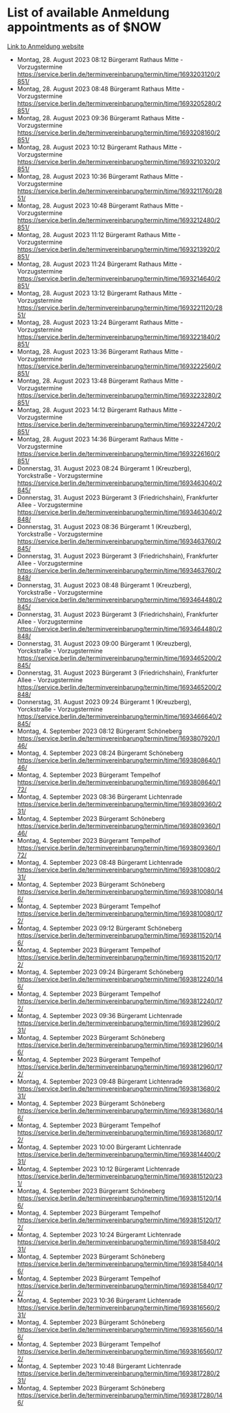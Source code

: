 # List of available Anmeldung appointments as of $NOW
[Link to Anmeldung website](https://service.berlin.de/terminvereinbarung/termin/tag.php?termin=1&anliegen[]=120686&dienstleisterlist=122210,122217,327316,122219,327312,122227,327314,122231,327346,122243,327348,122254,122252,329742,122260,329745,122262,329748,122271,327278,122273,327274,122277,327276,330436,122280,327294,122282,327290,122284,327292,122291,327270,122285,327266,122286,327264,122296,327268,150230,329760,122297,327286,122294,327284,122312,329763,122314,329775,122304,327330,122311,327334,122309,327332,317869,122281,327352,122279,329772,122283,122276,327324,122274,327326,122267,329766,122246,327318,122251,327320,122257,327322,122208,327298,122226,327300&herkunft=http%3A%2F%2Fservice.berlin.de%2Fdienstleistung%2F120686%2F)
- Montag, 28. August 2023 08:12 Bürgeramt Rathaus Mitte - Vorzugstermine https://service.berlin.de/terminvereinbarung/termin/time/1693203120/2851/
- Montag, 28. August 2023 08:48 Bürgeramt Rathaus Mitte - Vorzugstermine https://service.berlin.de/terminvereinbarung/termin/time/1693205280/2851/
- Montag, 28. August 2023 09:36 Bürgeramt Rathaus Mitte - Vorzugstermine https://service.berlin.de/terminvereinbarung/termin/time/1693208160/2851/
- Montag, 28. August 2023 10:12 Bürgeramt Rathaus Mitte - Vorzugstermine https://service.berlin.de/terminvereinbarung/termin/time/1693210320/2851/
- Montag, 28. August 2023 10:36 Bürgeramt Rathaus Mitte - Vorzugstermine https://service.berlin.de/terminvereinbarung/termin/time/1693211760/2851/
- Montag, 28. August 2023 10:48 Bürgeramt Rathaus Mitte - Vorzugstermine https://service.berlin.de/terminvereinbarung/termin/time/1693212480/2851/
- Montag, 28. August 2023 11:12 Bürgeramt Rathaus Mitte - Vorzugstermine https://service.berlin.de/terminvereinbarung/termin/time/1693213920/2851/
- Montag, 28. August 2023 11:24 Bürgeramt Rathaus Mitte - Vorzugstermine https://service.berlin.de/terminvereinbarung/termin/time/1693214640/2851/
- Montag, 28. August 2023 13:12 Bürgeramt Rathaus Mitte - Vorzugstermine https://service.berlin.de/terminvereinbarung/termin/time/1693221120/2851/
- Montag, 28. August 2023 13:24 Bürgeramt Rathaus Mitte - Vorzugstermine https://service.berlin.de/terminvereinbarung/termin/time/1693221840/2851/
- Montag, 28. August 2023 13:36 Bürgeramt Rathaus Mitte - Vorzugstermine https://service.berlin.de/terminvereinbarung/termin/time/1693222560/2851/
- Montag, 28. August 2023 13:48 Bürgeramt Rathaus Mitte - Vorzugstermine https://service.berlin.de/terminvereinbarung/termin/time/1693223280/2851/
- Montag, 28. August 2023 14:12 Bürgeramt Rathaus Mitte - Vorzugstermine https://service.berlin.de/terminvereinbarung/termin/time/1693224720/2851/
- Montag, 28. August 2023 14:36 Bürgeramt Rathaus Mitte - Vorzugstermine https://service.berlin.de/terminvereinbarung/termin/time/1693226160/2851/
- Donnerstag, 31. August 2023 08:24 Bürgeramt 1 (Kreuzberg), Yorckstraße - Vorzugstermine https://service.berlin.de/terminvereinbarung/termin/time/1693463040/2845/
- Donnerstag, 31. August 2023  Bürgeramt 3 (Friedrichshain), Frankfurter Allee - Vorzugstermine https://service.berlin.de/terminvereinbarung/termin/time/1693463040/2848/
- Donnerstag, 31. August 2023 08:36 Bürgeramt 1 (Kreuzberg), Yorckstraße - Vorzugstermine https://service.berlin.de/terminvereinbarung/termin/time/1693463760/2845/
- Donnerstag, 31. August 2023  Bürgeramt 3 (Friedrichshain), Frankfurter Allee - Vorzugstermine https://service.berlin.de/terminvereinbarung/termin/time/1693463760/2848/
- Donnerstag, 31. August 2023 08:48 Bürgeramt 1 (Kreuzberg), Yorckstraße - Vorzugstermine https://service.berlin.de/terminvereinbarung/termin/time/1693464480/2845/
- Donnerstag, 31. August 2023  Bürgeramt 3 (Friedrichshain), Frankfurter Allee - Vorzugstermine https://service.berlin.de/terminvereinbarung/termin/time/1693464480/2848/
- Donnerstag, 31. August 2023 09:00 Bürgeramt 1 (Kreuzberg), Yorckstraße - Vorzugstermine https://service.berlin.de/terminvereinbarung/termin/time/1693465200/2845/
- Donnerstag, 31. August 2023  Bürgeramt 3 (Friedrichshain), Frankfurter Allee - Vorzugstermine https://service.berlin.de/terminvereinbarung/termin/time/1693465200/2848/
- Donnerstag, 31. August 2023 09:24 Bürgeramt 1 (Kreuzberg), Yorckstraße - Vorzugstermine https://service.berlin.de/terminvereinbarung/termin/time/1693466640/2845/
- Montag, 4. September 2023 08:12 Bürgeramt Schöneberg https://service.berlin.de/terminvereinbarung/termin/time/1693807920/146/
- Montag, 4. September 2023 08:24 Bürgeramt Schöneberg https://service.berlin.de/terminvereinbarung/termin/time/1693808640/146/
- Montag, 4. September 2023  Bürgeramt Tempelhof https://service.berlin.de/terminvereinbarung/termin/time/1693808640/172/
- Montag, 4. September 2023 08:36 Bürgeramt Lichtenrade https://service.berlin.de/terminvereinbarung/termin/time/1693809360/231/
- Montag, 4. September 2023  Bürgeramt Schöneberg https://service.berlin.de/terminvereinbarung/termin/time/1693809360/146/
- Montag, 4. September 2023  Bürgeramt Tempelhof https://service.berlin.de/terminvereinbarung/termin/time/1693809360/172/
- Montag, 4. September 2023 08:48 Bürgeramt Lichtenrade https://service.berlin.de/terminvereinbarung/termin/time/1693810080/231/
- Montag, 4. September 2023  Bürgeramt Schöneberg https://service.berlin.de/terminvereinbarung/termin/time/1693810080/146/
- Montag, 4. September 2023  Bürgeramt Tempelhof https://service.berlin.de/terminvereinbarung/termin/time/1693810080/172/
- Montag, 4. September 2023 09:12 Bürgeramt Schöneberg https://service.berlin.de/terminvereinbarung/termin/time/1693811520/146/
- Montag, 4. September 2023  Bürgeramt Tempelhof https://service.berlin.de/terminvereinbarung/termin/time/1693811520/172/
- Montag, 4. September 2023 09:24 Bürgeramt Schöneberg https://service.berlin.de/terminvereinbarung/termin/time/1693812240/146/
- Montag, 4. September 2023  Bürgeramt Tempelhof https://service.berlin.de/terminvereinbarung/termin/time/1693812240/172/
- Montag, 4. September 2023 09:36 Bürgeramt Lichtenrade https://service.berlin.de/terminvereinbarung/termin/time/1693812960/231/
- Montag, 4. September 2023  Bürgeramt Schöneberg https://service.berlin.de/terminvereinbarung/termin/time/1693812960/146/
- Montag, 4. September 2023  Bürgeramt Tempelhof https://service.berlin.de/terminvereinbarung/termin/time/1693812960/172/
- Montag, 4. September 2023 09:48 Bürgeramt Lichtenrade https://service.berlin.de/terminvereinbarung/termin/time/1693813680/231/
- Montag, 4. September 2023  Bürgeramt Schöneberg https://service.berlin.de/terminvereinbarung/termin/time/1693813680/146/
- Montag, 4. September 2023  Bürgeramt Tempelhof https://service.berlin.de/terminvereinbarung/termin/time/1693813680/172/
- Montag, 4. September 2023 10:00 Bürgeramt Lichtenrade https://service.berlin.de/terminvereinbarung/termin/time/1693814400/231/
- Montag, 4. September 2023 10:12 Bürgeramt Lichtenrade https://service.berlin.de/terminvereinbarung/termin/time/1693815120/231/
- Montag, 4. September 2023  Bürgeramt Schöneberg https://service.berlin.de/terminvereinbarung/termin/time/1693815120/146/
- Montag, 4. September 2023  Bürgeramt Tempelhof https://service.berlin.de/terminvereinbarung/termin/time/1693815120/172/
- Montag, 4. September 2023 10:24 Bürgeramt Lichtenrade https://service.berlin.de/terminvereinbarung/termin/time/1693815840/231/
- Montag, 4. September 2023  Bürgeramt Schöneberg https://service.berlin.de/terminvereinbarung/termin/time/1693815840/146/
- Montag, 4. September 2023  Bürgeramt Tempelhof https://service.berlin.de/terminvereinbarung/termin/time/1693815840/172/
- Montag, 4. September 2023 10:36 Bürgeramt Lichtenrade https://service.berlin.de/terminvereinbarung/termin/time/1693816560/231/
- Montag, 4. September 2023  Bürgeramt Schöneberg https://service.berlin.de/terminvereinbarung/termin/time/1693816560/146/
- Montag, 4. September 2023  Bürgeramt Tempelhof https://service.berlin.de/terminvereinbarung/termin/time/1693816560/172/
- Montag, 4. September 2023 10:48 Bürgeramt Lichtenrade https://service.berlin.de/terminvereinbarung/termin/time/1693817280/231/
- Montag, 4. September 2023  Bürgeramt Schöneberg https://service.berlin.de/terminvereinbarung/termin/time/1693817280/146/
